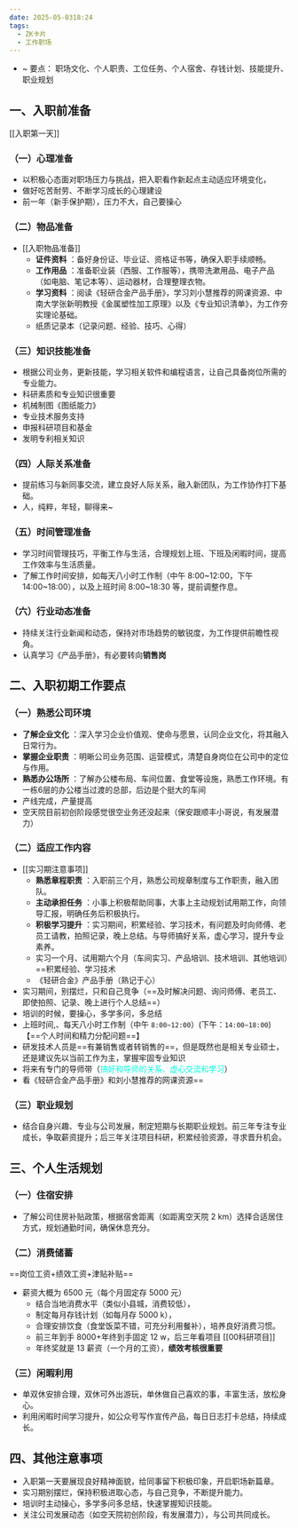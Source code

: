 ```yaml
---
date: 2025-05-0318:24
tags:
  - ZK卡片
  - 工作职场
---
```

- ~ 要点： 职场文化、个人职责、工位任务、个人宿舍、存钱计划、技能提升、职业规划
## 一、入职前准备
[[入职第一天]]
### （一）心理准备
  * 以积极心态面对职场压力与挑战，把入职看作新起点主动适应环境变化，
  * 做好吃苦耐劳、不断学习成长的心理建设
  * 前一年（新手保护期），压力不大，自己要操心
### （二）物品准备
- [[入职物品准备]]
  * **证件资料** ：备好身份证、毕业证、资格证书等，确保入职手续顺畅。
  * **工作用品** ：准备职业装（西服、工作服等），携带洗漱用品、电子产品（如电脑、笔记本等）、运动器材，合理整理衣物。
  * **学习资料** ：阅读《轻研合金产品手册》，学习刘小慧推荐的网课资源、中南大学张新明教授《金属塑性加工原理》以及《专业知识清单》，为工作夯实理论基础。
  * 纸质记录本（记录问题、经验、技巧、心得）
### （三）知识技能准备
  * 根据公司业务，更新技能，学习相关软件和编程语言，让自己具备岗位所需的专业能力。
  * 科研素质和专业知识很重要
  * 机械制图《图纸能力》
  * 专业技术服务支持
  * 申报科研项目和基金
  * 发明专利相关知识 
### （四）人际关系准备
  * 提前练习与新同事交流，建立良好人际关系，融入新团队，为工作协作打下基础。
  * 人，纯粹，年轻，聊得来~
### （五）时间管理准备
  * 学习时间管理技巧，平衡工作与生活，合理规划上班、下班及闲暇时间，提高工作效率与生活质量。
  * 了解工作时间安排，如每天八小时工作制（中午 8:00~12:00，下午 14:00~18:00），以及上班时间 8:00~18:30 等，提前调整作息。
### （六）行业动态准备
  * 持续关注行业新闻和动态，保持对市场趋势的敏锐度，为工作提供前瞻性视角。
  * 认真学习《产品手册》，有必要转向**销售岗**
## 二、入职初期工作要点
### （一）熟悉公司环境
  * **了解企业文化** ：深入学习企业价值观、使命与愿景，认同企业文化，将其融入日常行为。
  * **掌握企业职责** ：明晰公司业务范围、运营模式，清楚自身岗位在公司中的定位与作用。
  * **熟悉办公场所** ：了解办公楼布局、车间位置、食堂等设施，熟悉工作环境。有一栋6层的办公楼当过渡的总部，后边是个挺大的车间
  * 产线完成，产量提高
  * 空天院目前初创阶段感觉很空业务还没起来（保安跟顺丰小哥说，有发展潜力）
### （二）适应工作内容
- [[实习期注意事项]]
  * **熟悉章程职责** ：入职前三个月，熟悉公司规章制度与工作职责，融入团队。
  * **主动承担任务** ：小事上积极帮助同事，大事上主动规划试用期工作，向领导汇报，明确任务后积极执行。
  * **积极学习提升** ：实习期间，积累经验、学习技术，有问题及时向师傅、老员工请教，拍照记录，晚上总结。与导师搞好关系，虚心学习，提升专业素养。
  * 实习一个月、试用期六个月（车间实习、产品培训、技术培训、其他培训）==积累经验、学习技术
  * 《轻研合金》产品手册（熟记于心）
- 实习期间，别摆烂，只和自己竞争（==及时解决问题、询问师傅、老员工、即使拍照、记录、晚上进行个人总结==）
- 培训的时候，要操心，多学多问，多总结
- 上班时间,、每天八小时工作制（中午 `8:00~12:00`）(下午：`14:00~18:00`)【==个人时间和精力分配问题==】
- 研发技术人员是==有兼销售或者转销售的==，但是既然也是相关专业硕士，还是建议先以当前工作为主，掌握牢固专业知识
- 将来有专门的导师带（<font color="#00ffdc">搞好和导师的关系、虚心交流和学习</font>）
- 看《轻研合金产品手册》和刘小慧推荐的网课资源==
### （三）职业规划
  * 结合自身兴趣、专业与公司发展，制定短期与长期职业规划。前三年专注专业成长，争取薪资提升；后三年关注项目科研，积累经验资源，寻求晋升机会。
## 三、个人生活规划

### （一）住宿安排
  * 了解公司住房补贴政策，根据宿舍距离（如距离空天院 2 km）选择合适居住方式，规划通勤时间，确保休息充分。
### （二）消费储蓄
==岗位工资+绩效工资+津贴补贴==
- 薪资大概为 6500 元（每个月固定存 5000 元）
  * 结合当地消费水平（类似小县城，消费较低），
  * 制定每月存钱计划（如每月存 5000 k），
  * 合理安排饮食（食堂饭菜不错，可充分利用餐补），培养良好消费习惯。
  * 前三年到手 8000+年终到手固定 12 w，后三年看项目 [[00科研项目]]
  * 年终奖就是 13 薪资（一个月的工资），**绩效考核很重要**
### （三）闲暇利用
  * 单双休安排合理，双休可外出游玩，单休做自己喜欢的事，丰富生活，放松身心。
  * 利用闲暇时间学习提升，如公众号写作宣传产品，每日日志打卡总结，持续成长。
## 四、其他注意事项

  * 入职第一天要展现良好精神面貌，给同事留下积极印象，开启职场新篇章。
  * 实习期别摆烂，保持积极进取心态，与自己竞争，不断提升能力。
  * 培训时主动操心，多学多问多总结，快速掌握知识技能。
  * 关注公司发展动态（如空天院初创阶段，有发展潜力），与公司共同成长。
